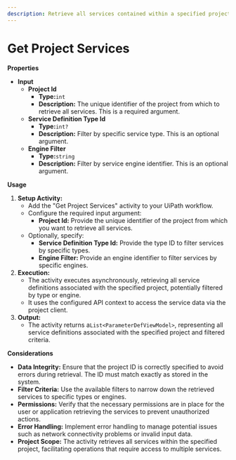 ```yaml
---
description: Retrieve all services contained within a specified project.
---
```


# Get Project Services

**Properties**

* **Input**
  * **Project Id**
    * **Type:**`int`
    * **Description:** The unique identifier of the project from which to retrieve all services. This is a required argument.
  * **Service Definition Type Id**
    * **Type:**`int?`
    * **Description:** Filter by specific service type. This is an optional argument.
  * **Engine Filter**
    * **Type:**`string`
    * **Description:** Filter by service engine identifier. This is an optional argument.

**Usage**

1. **Setup Activity:**
   * Add the "Get Project Services" activity to your UiPath workflow.
   * Configure the required input argument:
     * **Project Id:** Provide the unique identifier of the project from which you want to retrieve all services.
   * Optionally, specify:
     * **Service Definition Type Id:** Provide the type ID to filter services by specific types.
     * **Engine Filter:** Provide an engine identifier to filter services by specific engines.
2. **Execution:**
   * The activity executes asynchronously, retrieving all service definitions associated with the specified project, potentially filtered by type or engine.
   * It uses the configured API context to access the service data via the project client.
3. **Output:**
   * The activity returns a`List<ParameterDefViewModel>`, representing all service definitions associated with the specified project and filtered criteria.

**Considerations**

* **Data Integrity:** Ensure that the project ID is correctly specified to avoid errors during retrieval. The ID must match exactly as stored in the system.
* **Filter Criteria:** Use the available filters to narrow down the retrieved services to specific types or engines.
* **Permissions:** Verify that the necessary permissions are in place for the user or application retrieving the services to prevent unauthorized actions.
* **Error Handling:** Implement error handling to manage potential issues such as network connectivity problems or invalid input data.
* **Project Scope:** The activity retrieves all services within the specified project, facilitating operations that require access to multiple services.
